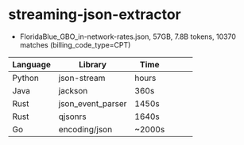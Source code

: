 # streaming-json-extractor

- FloridaBlue_GBO_in-network-rates.json, 57GB, 7.8B tokens, 10370 matches (billing_code_type=CPT)

| Language | Library           | Time   |   |   |   |
|----------|-------------------|--------|---|---|---|
| Python   | json-stream       | hours  |   |   |   |
| Java     | jackson           | 360s   |   |   |   |
| Rust     | json_event_parser | 1450s  |   |   |   |
| Rust     | qjsonrs           | 1640s  |   |   |   |
| Go       | encoding/json     | ~2000s |   |   |   |
